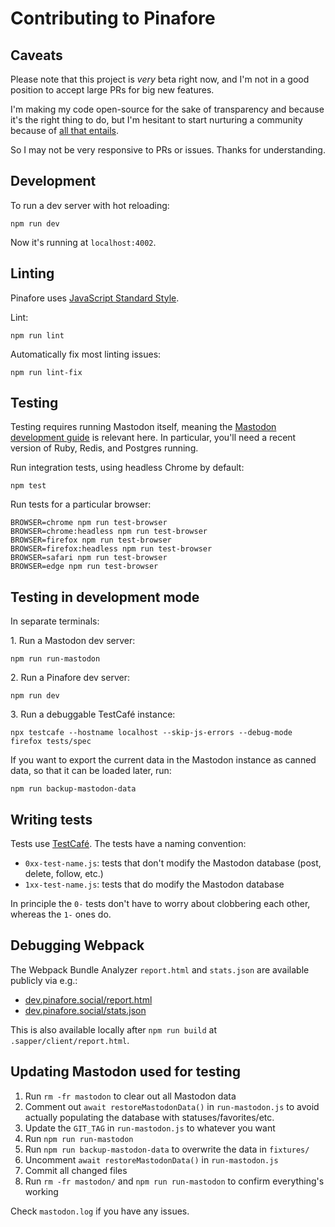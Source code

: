 # Contributing to Pinafore

## Caveats

Please note that this project is _very_ beta right now, and I'm 
not in a good position to accept large PRs for 
big new features.

I'm making my code open-source for the sake of
transparency and because it's the right thing to do, but I'm hesitant
to start nurturing a community because of 
[all that entails](https://nolanlawson.com/2017/03/05/what-it-feels-like-to-be-an-open-source-maintainer/).

So I may not be very responsive to PRs or issues. Thanks for understanding.

## Development

To run a dev server with hot reloading:

    npm run dev

Now it's running at `localhost:4002`.

## Linting

Pinafore uses [JavaScript Standard Style](https://standardjs.com/).

Lint:

    npm run lint

Automatically fix most linting issues:

    npm run lint-fix

## Testing

Testing requires running Mastodon itself, meaning the [Mastodon development guide](https://github.com/tootsuite/documentation/blob/master/Running-Mastodon/Development-guide.md) is relevant here. In particular, you'll need a recent version of Ruby, Redis, and Postgres running.

Run integration tests, using headless Chrome by default:

    npm test

Run tests for a particular browser:

    BROWSER=chrome npm run test-browser
    BROWSER=chrome:headless npm run test-browser
    BROWSER=firefox npm run test-browser
    BROWSER=firefox:headless npm run test-browser
    BROWSER=safari npm run test-browser
    BROWSER=edge npm run test-browser

## Testing in development mode

In separate terminals:

1\. Run a Mastodon dev server:

    npm run run-mastodon

2\. Run a Pinafore dev server:

    npm run dev

3\. Run a debuggable TestCafé instance:

    npx testcafe --hostname localhost --skip-js-errors --debug-mode firefox tests/spec

If you want to export the current data in the Mastodon instance as canned data, 
so that it can be loaded later, run:

    npm run backup-mastodon-data

## Writing tests

Tests use [TestCafé](https://devexpress.github.io/testcafe/). The tests have a naming convention:

* `0xx-test-name.js`: tests that don't modify the Mastodon database (post, delete, follow, etc.)
* `1xx-test-name.js`: tests that do modify the Mastodon database

In principle the `0-` tests don't have to worry about
clobbering each other, whereas the `1-` ones do.

## Debugging Webpack

The Webpack Bundle Analyzer `report.html` and `stats.json` are available publicly via e.g.:

- [dev.pinafore.social/report.html](https://dev.pinafore.social/report.html)
- [dev.pinafore.social/stats.json](https://dev.pinafore.social/stats.json)

This is also available locally after `npm run build` at `.sapper/client/report.html`.

## Updating Mastodon used for testing

1. Run `rm -fr mastodon` to clear out all Mastodon data
1. Comment out `await restoreMastodonData()` in `run-mastodon.js` to avoid actually populating the database with statuses/favorites/etc.
2. Update the `GIT_TAG` in `run-mastodon.js` to whatever you want
3. Run `npm run run-mastodon`
4. Run `npm run backup-mastodon-data` to overwrite the data in `fixtures/`
5. Uncomment `await restoreMastodonData()` in `run-mastodon.js`
6. Commit all changed files
7. Run `rm -fr mastodon/` and `npm run run-mastodon` to confirm everything's working

Check `mastodon.log` if you have any issues.